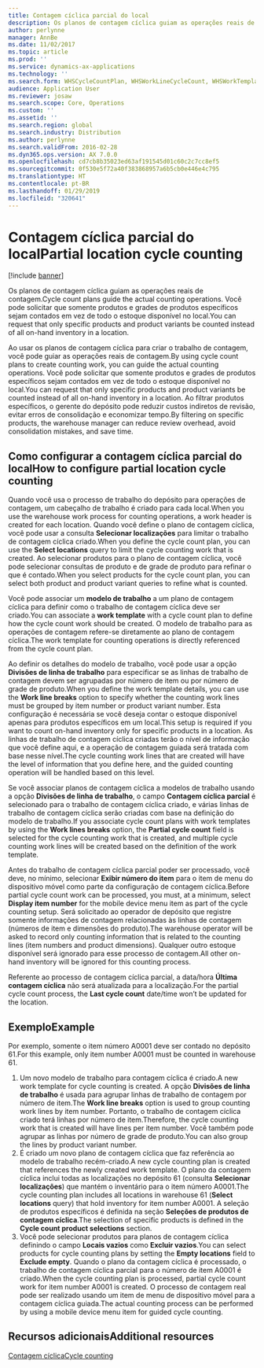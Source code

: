 ```yaml
---
title: Contagem cíclica parcial do local
description: Os planos de contagem cíclica guiam as operações reais de contagem. Você pode solicitar que somente produtos e grades de produtos específicos sejam contados em vez de todo o estoque disponível no local.
author: perlynne
manager: AnnBe
ms.date: 11/02/2017
ms.topic: article
ms.prod: ''
ms.service: dynamics-ax-applications
ms.technology: ''
ms.search.form: WHSCycleCountPlan, WHSWorkLineCycleCount, WHSWorkTemplateLineGroup, WHSWorkTemplateTable
audience: Application User
ms.reviewer: josaw
ms.search.scope: Core, Operations
ms.custom: ''
ms.assetid: ''
ms.search.region: global
ms.search.industry: Distribution
ms.author: perlynne
ms.search.validFrom: 2016-02-28
ms.dyn365.ops.version: AX 7.0.0
ms.openlocfilehash: cd7cb8b35023ed63af191545d01c60c2c7cc8ef5
ms.sourcegitcommit: 0f530e5f72a40f383868957a6b5cb0e446e4c795
ms.translationtype: HT
ms.contentlocale: pt-BR
ms.lasthandoff: 01/29/2019
ms.locfileid: "320641"
---
```

# <a name="partial-location-cycle-counting"></a><span data-ttu-id="cc8f5-104">Contagem cíclica parcial do local</span><span class="sxs-lookup"><span data-stu-id="cc8f5-104">Partial location cycle counting</span></span>

[!include [banner](../includes/banner.md)]

<span data-ttu-id="cc8f5-105">Os planos de contagem cíclica guiam as operações reais de contagem.</span><span class="sxs-lookup"><span data-stu-id="cc8f5-105">Cycle count plans guide the actual counting operations.</span></span> <span data-ttu-id="cc8f5-106">Você pode solicitar que somente produtos e grades de produtos específicos sejam contados em vez de todo o estoque disponível no local.</span><span class="sxs-lookup"><span data-stu-id="cc8f5-106">You can request that only specific products and product variants be counted instead of all on-hand inventory in a location.</span></span>

<span data-ttu-id="cc8f5-107">Ao usar os planos de contagem cíclica para criar o trabalho de contagem, você pode guiar as operações reais de contagem.</span><span class="sxs-lookup"><span data-stu-id="cc8f5-107">By using cycle count plans to create counting work, you can guide the actual counting operations.</span></span> <span data-ttu-id="cc8f5-108">Você pode solicitar que somente produtos e grades de produtos específicos sejam contados em vez de todo o estoque disponível no local.</span><span class="sxs-lookup"><span data-stu-id="cc8f5-108">You can request that only specific products and product variants be counted instead of all on-hand inventory in a location.</span></span> <span data-ttu-id="cc8f5-109">Ao filtrar produtos específicos, o gerente do depósito pode reduzir custos indiretos de revisão, evitar erros de consolidação e economizar tempo.</span><span class="sxs-lookup"><span data-stu-id="cc8f5-109">By filtering on specific products, the warehouse manager can reduce review overhead, avoid consolidation mistakes, and save time.</span></span>

## <a name="how-to-configure-partial-location-cycle-counting"></a><span data-ttu-id="cc8f5-110">Como configurar a contagem cíclica parcial do local</span><span class="sxs-lookup"><span data-stu-id="cc8f5-110">How to configure partial location cycle counting</span></span>
<span data-ttu-id="cc8f5-111">Quando você usa o processo de trabalho do depósito para operações de contagem, um cabeçalho de trabalho é criado para cada local.</span><span class="sxs-lookup"><span data-stu-id="cc8f5-111">When you use the warehouse work process for counting operations, a work header is created for each location.</span></span> <span data-ttu-id="cc8f5-112">Quando você define o plano de contagem cíclica, você pode usar a consulta **Selecionar localizações** para limitar o trabalho de contagem cíclica criado.</span><span class="sxs-lookup"><span data-stu-id="cc8f5-112">When you define the cycle count plan, you can use the **Select locations** query to limit the cycle counting work that is created.</span></span> <span data-ttu-id="cc8f5-113">Ao selecionar produtos para o plano de contagem cíclica, você pode selecionar consultas de produto e de grade de produto para refinar o que é contado.</span><span class="sxs-lookup"><span data-stu-id="cc8f5-113">When you select products for the cycle count plan, you can select both product and product variant queries to refine what is counted.</span></span> 

<span data-ttu-id="cc8f5-114">Você pode associar um **modelo de trabalho** a um plano de contagem cíclica para definir como o trabalho de contagem cíclica deve ser criado.</span><span class="sxs-lookup"><span data-stu-id="cc8f5-114">You can associate a **work template** with a cycle count plan to define how the cycle count work should be created.</span></span> <span data-ttu-id="cc8f5-115">O modelo de trabalho para as operações de contagem refere-se diretamente ao plano de contagem cíclica.</span><span class="sxs-lookup"><span data-stu-id="cc8f5-115">The work template for counting operations is directly referenced from the cycle count plan.</span></span> 

<span data-ttu-id="cc8f5-116">Ao definir os detalhes do modelo de trabalho, você pode usar a opção **Divisões de linha de trabalho** para especificar se as linhas de trabalho de contagem devem ser agrupadas por número de item ou por número de grade de produto.</span><span class="sxs-lookup"><span data-stu-id="cc8f5-116">When you define the work template details, you can use the **Work line breaks** option to specify whether the counting work lines must be grouped by item number or product variant number.</span></span> <span data-ttu-id="cc8f5-117">Esta configuração é necessária se você deseja contar o estoque disponível apenas para produtos específicos em um local.</span><span class="sxs-lookup"><span data-stu-id="cc8f5-117">This setup is required if you want to count on-hand inventory only for specific products in a location.</span></span> <span data-ttu-id="cc8f5-118">As linhas de trabalho de contagem cíclica criadas terão o nível de informação que você define aqui, e a operação de contagem guiada será tratada com base nesse nível.</span><span class="sxs-lookup"><span data-stu-id="cc8f5-118">The cycle counting work lines that are created will have the level of information that you define here, and the guided counting operation will be handled based on this level.</span></span> 

<span data-ttu-id="cc8f5-119">Se você associar planos de contagem cíclica a modelos de trabalho usando a opção **Divisões de linha de trabalho**, o campo **Contagem cíclica parcial** é selecionado para o trabalho de contagem cíclica criado, e várias linhas de trabalho de contagem cíclica serão criadas com base na definição do modelo de trabalho.</span><span class="sxs-lookup"><span data-stu-id="cc8f5-119">If you associate cycle count plans with work templates by using the **Work lines breaks** option, the **Partial cycle count** field is selected for the cycle counting work that is created, and multiple cycle counting work lines will be created based on the definition of the work template.</span></span> 

<span data-ttu-id="cc8f5-120">Antes do trabalho de contagem cíclica parcial poder ser processado, você deve, no mínimo, selecionar **Exibir número do item** para o item de menu do dispositivo móvel como parte da configuração de contagem cíclica.</span><span class="sxs-lookup"><span data-stu-id="cc8f5-120">Before partial cycle count work can be processed, you must, at a minimum, select **Display item number** for the mobile device menu item as part of the cycle counting setup.</span></span> <span data-ttu-id="cc8f5-121">Será solicitado ao operador de depósito que registre somente informações de contagem relacionadas às linhas de contagem (números de item e dimensões do produto).</span><span class="sxs-lookup"><span data-stu-id="cc8f5-121">The warehouse operator will be asked to record only counting information that is related to the counting lines (item numbers and product dimensions).</span></span> <span data-ttu-id="cc8f5-122">Qualquer outro estoque disponível será ignorado para esse processo de contagem.</span><span class="sxs-lookup"><span data-stu-id="cc8f5-122">All other on-hand inventory will be ignored for this counting process.</span></span> 

<span data-ttu-id="cc8f5-123">Referente ao processo de contagem cíclica parcial, a data/hora **Última contagem cíclica** não será atualizada para a localização.</span><span class="sxs-lookup"><span data-stu-id="cc8f5-123">For the partial cycle count process, the **Last cycle count** date/time won’t be updated for the location.</span></span>

## <a name="example"></a><span data-ttu-id="cc8f5-124">Exemplo</span><span class="sxs-lookup"><span data-stu-id="cc8f5-124">Example</span></span>
<span data-ttu-id="cc8f5-125">Por exemplo, somente o item número A0001 deve ser contado no depósito 61.</span><span class="sxs-lookup"><span data-stu-id="cc8f5-125">For this example, only item number A0001 must be counted in warehouse 61.</span></span>

1.  <span data-ttu-id="cc8f5-126">Um novo modelo de trabalho para contagem cíclica é criado.</span><span class="sxs-lookup"><span data-stu-id="cc8f5-126">A new work template for cycle counting is created.</span></span> <span data-ttu-id="cc8f5-127">A opção **Divisões de linha de trabalho** é usada para agrupar linhas de trabalho de contagem por número de item.</span><span class="sxs-lookup"><span data-stu-id="cc8f5-127">The **Work line breaks** option is used to group counting work lines by item number.</span></span> <span data-ttu-id="cc8f5-128">Portanto, o trabalho de contagem cíclica criado terá linhas por número de item.</span><span class="sxs-lookup"><span data-stu-id="cc8f5-128">Therefore, the cycle counting work that is created will have lines per item number.</span></span> <span data-ttu-id="cc8f5-129">Você também pode agrupar as linhas por número de grade de produto.</span><span class="sxs-lookup"><span data-stu-id="cc8f5-129">You can also group the lines by product variant number.</span></span>
2.  <span data-ttu-id="cc8f5-130">É criado um novo plano de contagem cíclica que faz referência ao modelo de trabalho recém-criado.</span><span class="sxs-lookup"><span data-stu-id="cc8f5-130">A new cycle counting plan is created that references the newly created work template.</span></span> <span data-ttu-id="cc8f5-131">O plano da contagem cíclica inclui todas as localizações no depósito 61 (consulta **Selecionar localizações**) que mantém o inventário para o item número A0001.</span><span class="sxs-lookup"><span data-stu-id="cc8f5-131">The cycle counting plan includes all locations in warehouse 61 (**Select locations** query) that hold inventory for item number A0001.</span></span> <span data-ttu-id="cc8f5-132">A seleção de produtos específicos é definida na seção **Seleções de produtos de contagem cíclica**.</span><span class="sxs-lookup"><span data-stu-id="cc8f5-132">The selection of specific products is defined in the **Cycle count product selections** section.</span></span>
3.  <span data-ttu-id="cc8f5-133">Você pode selecionar produtos para planos de contagem cíclica definindo o campo **Locais vazios** como **Excluir vazios**.</span><span class="sxs-lookup"><span data-stu-id="cc8f5-133">You can select products for cycle counting plans by setting the **Empty locations** field to **Exclude empty**.</span></span> <span data-ttu-id="cc8f5-134">Quando o plano da contagem cíclica é processado, o trabalho de contagem cíclica parcial para o número de item A0001 é criado.</span><span class="sxs-lookup"><span data-stu-id="cc8f5-134">When the cycle counting plan is processed, partial cycle count work for item number A0001 is created.</span></span> <span data-ttu-id="cc8f5-135">O processo de contagem real pode ser realizado usando um item de menu de dispositivo móvel para a contagem cíclica guiada.</span><span class="sxs-lookup"><span data-stu-id="cc8f5-135">The actual counting process can be performed by using a mobile device menu item for guided cycle counting.</span></span>



<a name="additional-resources"></a><span data-ttu-id="cc8f5-136">Recursos adicionais</span><span class="sxs-lookup"><span data-stu-id="cc8f5-136">Additional resources</span></span>
--------

[<span data-ttu-id="cc8f5-137">Contagem cíclica</span><span class="sxs-lookup"><span data-stu-id="cc8f5-137">Cycle counting</span></span>](cycle-counting.md)

